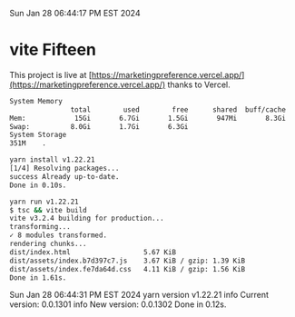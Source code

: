 Sun Jan 28 06:44:17 PM EST 2024

# vite Fifteen


This project is live at [https://marketingpreference.vercel.app/](https://marketingpreference.vercel.app/) thanks to Vercel.

```bash
System Memory
               total        used        free      shared  buff/cache   available
Mem:            15Gi       6.7Gi       1.5Gi       947Mi       8.3Gi       8.6Gi
Swap:          8.0Gi       1.7Gi       6.3Gi
System Storage
351M	.
```
```bash
yarn install v1.22.21
[1/4] Resolving packages...
success Already up-to-date.
Done in 0.10s.
```
```bash
yarn run v1.22.21
$ tsc && vite build
vite v3.2.4 building for production...
transforming...
✓ 8 modules transformed.
rendering chunks...
dist/index.html                  5.67 KiB
dist/assets/index.b7d397c7.js    3.67 KiB / gzip: 1.39 KiB
dist/assets/index.fe7da64d.css   4.11 KiB / gzip: 1.56 KiB
Done in 1.61s.
```
Sun Jan 28 06:44:31 PM EST 2024
yarn version v1.22.21
info Current version: 0.0.1301
info New version: 0.0.1302
Done in 0.12s.

